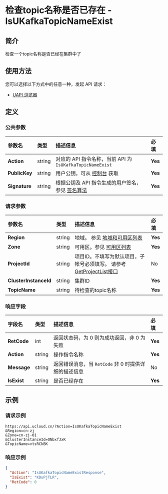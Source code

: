 # 检查topic名称是否已存在 - IsUKafkaTopicNameExist

## 简介

检查一个topic名称是否已经在集群中了






## 使用方法

您可以选择以下方式中的任意一种，发起 API 请求：
- [UAPI 浏览器](https://console.ucloud.cn/uapi/detail?id=IsUKafkaTopicNameExist)


## 定义

### 公共参数

| 参数名 | 类型 | 描述信息 | 必填 |
|:---|:---|:---|:---|
| **Action**     | string  | 对应的 API 指令名称，当前 API 为 `IsUKafkaTopicNameExist`                        | **Yes** |
| **PublicKey**  | string  | 用户公钥，可从 [控制台](https://console.ucloud.cn/uapi/apikey) 获取                                             | **Yes** |
| **Signature**  | string  | 根据公钥及 API 指令生成的用户签名，参见 [签名算法](api/summary/signature.md)  | **Yes** |

### 请求参数

| 参数名 | 类型 | 描述信息 | 必填 |
|:---|:---|:---|:---|
| **Region** | string | 地域。 参见 [地域和可用区列表](api/summary/regionlist) |**Yes**|
| **Zone** | string | 可用区。参见 [可用区列表](api/summary/regionlist) |**Yes**|
| **ProjectId** | string | 项目ID。不填写为默认项目，子帐号必须填写。 请参考[GetProjectList接口](api/summary/get_project_list) |No|
| **ClusterInstanceId** | string | 集群ID |**Yes**|
| **TopicName** | string | 待检查的topic名称 |**Yes**|

### 响应字段

| 字段名 | 类型 | 描述信息 | 必填 |
|:---|:---|:---|:---|
| **RetCode** | int | 返回状态码，为 0 则为成功返回，非 0 为失败 |**Yes**|
| **Action** | string | 操作指令名称 |**Yes**|
| **Message** | string | 返回错误消息，当 `RetCode` 非 0 时提供详细的描述信息 |No|
| **IsExist** | string | 是否已经存在 |**Yes**|




## 示例

### 请求示例
    
```
https://api.ucloud.cn/?Action=IsUKafkaTopicNameExist
&Region=cn-zj
&Zone=cn-zj-01
&ClusterInstanceId=ONbxfJxK
&TopicName=vtsRCkBK
```

### 响应示例
    
```json
{
  "Action": "IsUKafkaTopicNameExistResponse",
  "IsExist": "KDuPjTLR",
  "RetCode": 0
}
```





